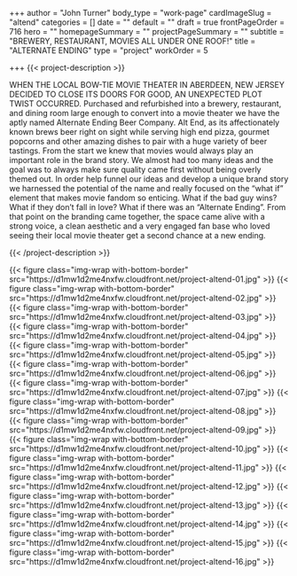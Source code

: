 +++
author = "John Turner"
body_type = "work-page"
cardImageSlug = "altend"
categories = []
date = ""
default = ""
draft = true
frontPageOrder = 716
hero = ""
homepageSummary = ""
projectPageSummary = ""
subtitle = "BREWERY, RESTAURANT, MOVIES ALL UNDER ONE ROOF!"
title = "ALTERNATE ENDING"
type = "project"
workOrder = 5

+++
{{< project-description >}}
<p>WHEN THE LOCAL BOW-TIE MOVIE THEATER IN ABERDEEN, NEW JERSEY DECIDED TO CLOSE ITS DOORS FOR GOOD, AN UNEXPECTED PLOT TWIST OCCURRED. Purchased and refurbished into a brewery, restaurant, and dining room large enough to convert into a movie theater we have the aptly named Alternate Ending Beer Company. Alt End, as its affectionately known brews beer right on sight while serving high end pizza, gourmet popcorns and other amazing dishes to pair with a huge variety of beer tastings. From the start we knew that movies would always play an important role in the brand story. We almost had too many ideas and the goal was to always make sure quality came first without being overly themed out. In order help funnel our ideas and develop a unique brand story we harnessed the potential of the name and really focused on the “what if” element that makes movie fandom so enticing. What if the bad guy wins? What if they don’t fall in love? What if there was an “Alternate Ending”. From that point on the branding came together, the space came alive with a strong voice, a clean aesthetic and a very engaged fan base who loved seeing their local movie theater get a second chance at a new ending.</a></p>

{{< /project-description >}}

<div class="project-item">
{{< figure class="img-wrap with-bottom-border" src="https://d1mw1d2me4nxfw.cloudfront.net/project-altend-01.jpg" >}}
{{< figure class="img-wrap with-bottom-border" src="https://d1mw1d2me4nxfw.cloudfront.net/project-altend-02.jpg" >}}
{{< figure class="img-wrap with-bottom-border" src="https://d1mw1d2me4nxfw.cloudfront.net/project-altend-03.jpg" >}}
{{< figure class="img-wrap with-bottom-border" src="https://d1mw1d2me4nxfw.cloudfront.net/project-altend-04.jpg" >}}
{{< figure class="img-wrap with-bottom-border" src="https://d1mw1d2me4nxfw.cloudfront.net/project-altend-05.jpg" >}}
{{< figure class="img-wrap with-bottom-border" src="https://d1mw1d2me4nxfw.cloudfront.net/project-altend-06.jpg" >}}
{{< figure class="img-wrap with-bottom-border" src="https://d1mw1d2me4nxfw.cloudfront.net/project-altend-07.jpg" >}}
{{< figure class="img-wrap with-bottom-border" src="https://d1mw1d2me4nxfw.cloudfront.net/project-altend-08.jpg" >}}
{{< figure class="img-wrap with-bottom-border" src="https://d1mw1d2me4nxfw.cloudfront.net/project-altend-09.jpg" >}}
{{< figure class="img-wrap with-bottom-border" src="https://d1mw1d2me4nxfw.cloudfront.net/project-altend-10.jpg" >}}
{{< figure class="img-wrap with-bottom-border" src="https://d1mw1d2me4nxfw.cloudfront.net/project-altend-11.jpg" >}}
{{< figure class="img-wrap with-bottom-border" src="https://d1mw1d2me4nxfw.cloudfront.net/project-altend-12.jpg" >}}
{{< figure class="img-wrap with-bottom-border" src="https://d1mw1d2me4nxfw.cloudfront.net/project-altend-13.jpg" >}}
{{< figure class="img-wrap with-bottom-border" src="https://d1mw1d2me4nxfw.cloudfront.net/project-altend-14.jpg" >}}
{{< figure class="img-wrap with-bottom-border" src="https://d1mw1d2me4nxfw.cloudfront.net/project-altend-15.jpg" >}}
{{< figure class="img-wrap with-bottom-border" src="https://d1mw1d2me4nxfw.cloudfront.net/project-altend-16.jpg" >}}

</div>